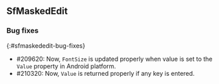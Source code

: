 ## SfMaskedEdit

### Bug fixes
{:#sfmaskededit-bug-fixes}

* \#209620: Now, `FontSize` is updated properly when value is set to the `Value` property in Android platform.
* \#210320: Now, `Value` is returned properly if any key is entered.
